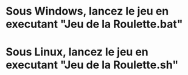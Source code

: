 # Sous Windows, lancez le jeu en executant "Jeu de la Roulette.bat"
# Sous Linux, lancez le jeu en executant "Jeu de la Roulette.sh"
